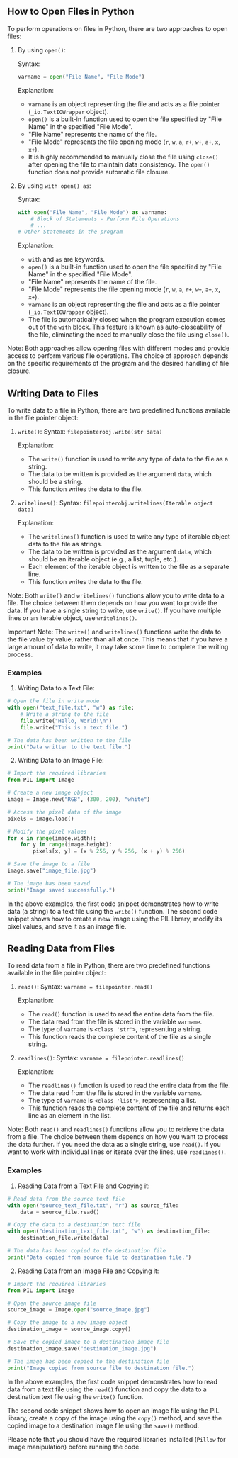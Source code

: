 ## How to Open Files in Python

To perform operations on files in Python, there are two approaches to open files:

1. By using `open()`:
   
   Syntax: 
   
   ```python
   varname = open("File Name", "File Mode")
   ```

   Explanation:
   - `varname` is an object representing the file and acts as a file pointer (`_io.TextIOWrapper` object).
   - `open()` is a built-in function used to open the file specified by "File Name" in the specified "File Mode".
   - "File Name" represents the name of the file.
   - "File Mode" represents the file opening mode (`r`, `w`, `a`, `r+`, `w+`, `a+`, `x`, `x+`).
   - It is highly recommended to manually close the file using `close()` after opening the file to maintain data consistency. The `open()` function does not provide automatic file closure.

2. By using `with open() as`:
   
   Syntax:
   ```python
   with open("File Name", "File Mode") as varname:
       # Block of Statements - Perform File Operations
       # ...
   # Other Statements in the program
   ```

   Explanation:
   - `with` and `as` are keywords.
   - `open()` is a built-in function used to open the file specified by "File Name" in the specified "File Mode".
   - "File Name" represents the name of the file.
   - "File Mode" represents the file opening mode (`r`, `w`, `a`, `r+`, `w+`, `a+`, `x`, `x+`).
   - `varname` is an object representing the file and acts as a file pointer (`_io.TextIOWrapper` object).
   - The file is automatically closed when the program execution comes out of the `with` block. This feature is known as auto-closeability of the file, eliminating the need to manually close the file using `close()`.

Note: Both approaches allow opening files with different modes and provide access to perform various file operations. The choice of approach depends on the specific requirements of the program and the desired handling of file closure.



## Writing Data to Files

To write data to a file in Python, there are two predefined functions available in the file pointer object:

1. `write()`:
   Syntax: `filepointerobj.write(str data)`
   
   Explanation:
   - The `write()` function is used to write any type of data to the file as a string.
   - The data to be written is provided as the argument `data`, which should be a string.
   - This function writes the data to the file.

2. `writelines()`:
   Syntax: `filepointerobj.writelines(Iterable object data)`
   
   Explanation:
   - The `writelines()` function is used to write any type of iterable object data to the file as strings.
   - The data to be written is provided as the argument `data`, which should be an iterable object (e.g., a list, tuple, etc.).
   - Each element of the iterable object is written to the file as a separate line.
   - This function writes the data to the file.

Note: Both `write()` and `writelines()` functions allow you to write data to a file. The choice between them depends on how you want to provide the data. If you have a single string to write, use `write()`. If you have multiple lines or an iterable object, use `writelines()`.

Important Note: The `write()` and `writelines()` functions write the data to the file value by value, rather than all at once. This means that if you have a large amount of data to write, it may take some time to complete the writing process.

### Examples

1. Writing Data to a Text File:
```python
# Open the file in write mode
with open("text_file.txt", "w") as file:
    # Write a string to the file
    file.write("Hello, World!\n")
    file.write("This is a text file.")

# The data has been written to the file
print("Data written to the text file.")
```

2. Writing Data to an Image File:
```python
# Import the required libraries
from PIL import Image

# Create a new image object
image = Image.new("RGB", (300, 200), "white")

# Access the pixel data of the image
pixels = image.load()

# Modify the pixel values
for x in range(image.width):
    for y in range(image.height):
        pixels[x, y] = (x % 256, y % 256, (x + y) % 256)

# Save the image to a file
image.save("image_file.jpg")

# The image has been saved
print("Image saved successfully.")
```

In the above examples, the first code snippet demonstrates how to write data (a string) to a text file using the `write()` function. The second code snippet shows how to create a new image using the PIL library, modify its pixel values, and save it as an image file.

## Reading Data from Files

To read data from a file in Python, there are two predefined functions available in the file pointer object:

1. `read()`:
   Syntax: `varname = filepointer.read()`
   
   Explanation:
   - The `read()` function is used to read the entire data from the file.
   - The data read from the file is stored in the variable `varname`.
   - The type of `varname` is `<class 'str'>`, representing a string.
   - This function reads the complete content of the file as a single string.

2. `readlines()`:
   Syntax: `varname = filepointer.readlines()`
   
   Explanation:
   - The `readlines()` function is used to read the entire data from the file.
   - The data read from the file is stored in the variable `varname`.
   - The type of `varname` is `<class 'list'>`, representing a list.
   - This function reads the complete content of the file and returns each line as an element in the list.

Note: Both `read()` and `readlines()` functions allow you to retrieve the data from a file. The choice between them depends on how you want to process the data further. If you need the data as a single string, use `read()`. If you want to work with individual lines or iterate over the lines, use `readlines()`.

### Examples

1. Reading Data from a Text File and Copying it:
```python
# Read data from the source text file
with open("source_text_file.txt", "r") as source_file:
    data = source_file.read()

# Copy the data to a destination text file
with open("destination_text_file.txt", "w") as destination_file:
    destination_file.write(data)

# The data has been copied to the destination file
print("Data copied from source file to destination file.")
```

2. Reading Data from an Image File and Copying it:
```python
# Import the required libraries
from PIL import Image

# Open the source image file
source_image = Image.open("source_image.jpg")

# Copy the image to a new image object
destination_image = source_image.copy()

# Save the copied image to a destination image file
destination_image.save("destination_image.jpg")

# The image has been copied to the destination file
print("Image copied from source file to destination file.")
```

In the above examples, the first code snippet demonstrates how to read data from a text file using the `read()` function and copy the data to a destination text file using the `write()` function.

The second code snippet shows how to open an image file using the PIL library, create a copy of the image using the `copy()` method, and save the copied image to a destination image file using the `save()` method.

Please note that you should have the required libraries installed (`Pillow` for image manipulation) before running the code.